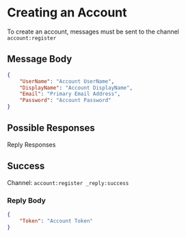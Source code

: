 # Creating an Account
To create an account, messages must be sent to the channel `account:register`

## Message Body
```json
{
	"UserName": "Account UserName",
	"DisplayName": "Account DisplayName",
	"Email": "Primary Email Address",
	"Password": "Account Password"
}
```

## Possible Responses
Reply Responses

## Success
Channel: `account:register _reply:success`

### Reply Body
```json
{
	"Token": "Account Token"
}
```
